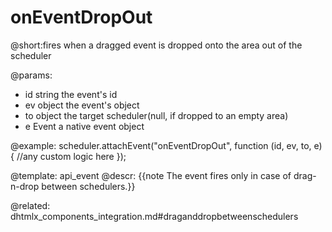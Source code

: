 onEventDropOut
=============

@short:fires when a dragged event  is dropped onto the area out of the scheduler
	

@params:
- id		string			the event's id 
- ev		object			the event's object
- to 		object			the target scheduler(null, if dropped to an empty area)
- e 		Event 			a native event object


@example:
scheduler.attachEvent("onEventDropOut", function (id, ev, to, e){
	//any custom logic here
});



@template:	api_event
@descr: 
{{note The event fires only in case of drag-n-drop between schedulers.}}

@related:
dhtmlx_components_integration.md#draganddropbetweenschedulers
